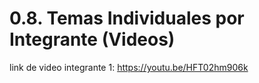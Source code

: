 # 0.8. Temas Individuales por Integrante (Videos)

link de video integrante 1: https://youtu.be/HFT02hm906k